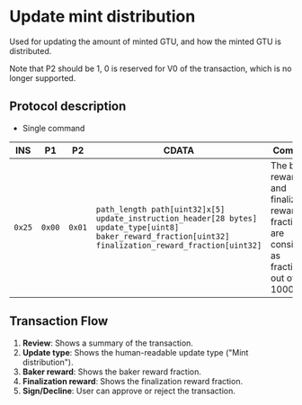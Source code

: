 # Update mint distribution

Used for updating the amount of minted GTU, and how the minted GTU is distributed.

Note that P2 should be 1, 0 is reserved for V0 of the transaction, which is no longer supported.

## Protocol description

* Single command

INS | P1 | P2 | CDATA | Comment |
|----|--------|-----|-------------|----|
| `0x25` | `0x00` | `0x01` | `path_length path[uint32]x[5] update_instruction_header[28 bytes] update_type[uint8] baker_reward_fraction[uint32] finalization_reward_fraction[uint32]` | The baker reward and finalization reward fractions are considered as fractions out of 100000. |

## Transaction Flow

1. **Review**: Shows a summary of the transaction.
2. **Update type**: Shows the human-readable update type ("Mint distribution").
3. **Baker reward**: Shows the baker reward fraction.
4. **Finalization reward**: Shows the finalization reward fraction.
5. **Sign/Decline**: User can approve or reject the transaction.
